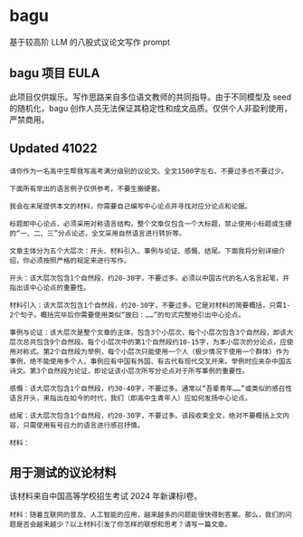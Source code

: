 # bagu
基于较高阶 LLM 的八股式议论文写作 prompt

## bagu 项目 EULA
此项目仅供娱乐。写作思路来自多位语文教师的共同指导。由于不同模型及 seed 的随机化，bagu 创作人员无法保证其稳定性和成文品质。仅供个人非盈利使用，严禁商用。

## Updated 41022

```
请你作为一名高中生帮我写高考满分级别的议论文。全文1500字左右，不要过多也不要过少。

下面所有举出的语言例子仅供参考，不要生搬硬套。

我会在末尾提供本文的材料，你需要自己编写中心论点并寻找对应分论点和论据。

标题即中心论点，必须采用对称语言结构，整个文章仅包含一个大标题，禁止使用小标题或生硬的“一、二、三”分点论述，全文采用自然语言进行转折等。

文章主体分为五个大层次：开头、材料引入、事例与论证、感慨、结尾。下面我将分别详细介绍，你必须按照严格的规定来进行写作。

开头：该大层次包含1个自然段，约20-30字，不要过多。必须以中国古代的名人名言起笔，并指出该中心论点的重要性。

材料引入：该大层次包含1个自然段，约20-30字，不要过多。它是对材料的简要概括，只需1-2个句子。概括完毕后你需要使用类似“故曰：……”的句式完整地引出中心论点。

事例与论证：该大层次是整个文章的主体，包含3个小层次，每个小层次包含3个自然段，即该大层次总共包含9个自然段。每个小层次中的第1个自然段约10-15字，为本小层次的分论点，应使用对称式。第2个自然段为举例，每个小层次只能使用一个人（极少情况下使用一个群体）作为事例，绝不能使用多个人，事例应有中国有外国、有古代有现代交叉开来。举例时应夹杂中国古诗文。第3个自然段为论证，即论证该小层次所写分论点对于所写事例的重要性。

感慨：该大层次包含1个自然段，约30-40字，不要过多。通常以“吾辈青年……”或类似的感召性语言开头，来指出在如今的时代，我们（即高中生青年人）应如何发扬中心论点。

结尾：该大层次包含1个自然段，约20-30字，不要过多。该段收束全文，绝对不要概括上文内容，只需使用有号召力的语言进行感召抒情。

材料：

```

## 用于测试的议论材料
该材料来自中国高等学校招生考试 2024 年新课标Ⅰ卷。

```
材料：随着互联网的普及、人工智能的应用，越来越多的问题能很快得到答案。那么，我们的问题是否会越来越少？以上材料引发了你怎样的联想和思考？请写一篇文章。
```
